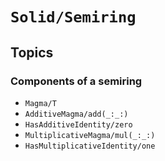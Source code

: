 # ``Solid/Semiring``

## Topics

### Components of a semiring

- ``Magma/T``
- ``AdditiveMagma/add(_:_:)``
- ``HasAdditiveIdentity/zero``
- ``MultiplicativeMagma/mul(_:_:)``
- ``HasMultiplicativeIdentity/one``
